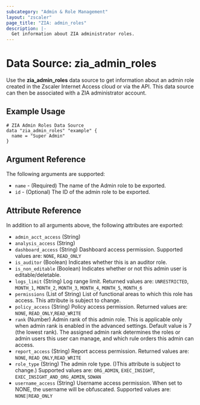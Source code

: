 ```yaml
---
subcategory: "Admin & Role Management"
layout: "zscaler"
page_title: "ZIA: admin_roles"
description: |-
  Get information about ZIA administrator roles.
---
```


# Data Source: zia_admin_roles

Use the **zia_admin_roles** data source to get information about an admin role created in the Zscaler Internet Access cloud or via the API. This data source can then be associated with a ZIA administrator account.

## Example Usage

```hcl
# ZIA Admin Roles Data Source
data "zia_admin_roles" "example" {
  name = "Super Admin"
}
```

## Argument Reference

The following arguments are supported:

* `name` - (Required) The name of the Admin role to be exported.
* `id` - (Optional) The ID of the admin role to be exported.

## Attribute Reference

In addition to all arguments above, the following attributes are exported:

* `admin_acct_access` (String)
* `analysis_access` (String)
* `dashboard_access` (String) Dashboard access permission. Supported values are: `NONE`, `READ_ONLY`
* `is_auditor` (Boolean) Indicates whether this is an auditor role.
* `is_non_editable` (Boolean) Indicates whether or not this admin user is editable/deletable.
* `logs_limit` (String) Log range limit. Returned values are: `UNRESTRICTED`, `MONTH_1`, `MONTH_2`, `MONTH_3`, `MONTH_4`, `MONTH_5`, `MONTH_6`
* `permissions` (List of String) List of functional areas to which this role has access. This attribute is subject to change.
* `policy_access` (String) Policy access permission. Returned values are: `NONE`, `READ_ONLY`,`READ_WRITE`
* `rank` (Number) Admin rank of this admin role. This is applicable only when admin rank is enabled in the advanced settings. Default value is 7 (the lowest rank). The assigned admin rank determines the roles or admin users this user can manage, and which rule orders this admin can access.
* `report_access` (String) Report access permission. Returned values are: `NONE`, `READ_ONLY`,`READ_WRITE`
* `role_type` (String) The admin role type. ()This attribute is subject to change.) Supported values are:  `ORG_ADMIN`, `EXEC_INSIGHT`, `EXEC_INSIGHT_AND_ORG_ADMIN`, `SDWAN`
* `username_access` (String) Username access permission. When set to NONE, the username will be obfuscated. Supported values are: `NONE|READ_ONLY`
